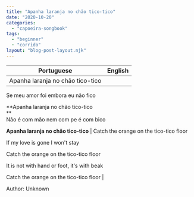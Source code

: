 ```yaml
---
title: "Apanha laranja no chão tico-tico"
date: "2020-10-20"
categories: 
  - "capoeira-songbook"
tags: 
  - "beginner"
  - "corrido"
layout: "blog-post-layout.njk"
---
```


| Portuguese | English |
| --- | --- |
| Apanha laranja no chão tico-tico  
  
Se meu amor foi embora eu não fico  
  
**Apanha laranja no chão tico-tico  
**  
Não é com mão nem com pe é com bico  
  
**Apanha laranja no chão tico-tico** | Catch the orange on the tico-tico floor  
  
If my love is gone I won't stay  
  
Catch the orange on the tico-tico floor  
  
It is not with hand or foot, it's with beak  
  
Catch the orange on the tico-tico floor |

<figcaption>

Author: Unknown

</figcaption>
